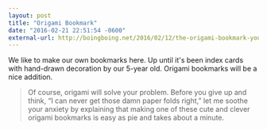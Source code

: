 ```yaml
---
layout: post
title: "Origami Bookmark"
date: "2016-02-21 22:51:54 -0600"
external-url: http://boingboing.net/2016/02/12/the-origami-bookmark-you-can-m.html
---
```


We like to make our own bookmarks here. Up until it's been index cards with hand-drawn decoration by our 5-year old. Origami bookmarks will be a nice addition.

> Of course, origami will solve your problem. Before you give up and think, “I can never get those damn paper folds right,” let me soothe your anxiety by explaining that making one of these cute and clever origami bookmarks is easy as pie and takes about a minute.
